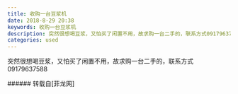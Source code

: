 ```yaml
---
title: 收购一台豆浆机
date: 2018-8-29 20:38
keywords: 收购一台豆浆机
description: 突然很想喝豆浆，又怕买了闲置不用，故求购一台二手的，联系方式09179637588
categories: used
---
```

<td class="t_f" id="postmessage_1700205">

突然很想喝豆浆，又怕买了闲置不用，故求购一台二手的，联系方式09179637588<br/>
</td>
###### 转载自[菲龙网]